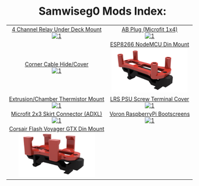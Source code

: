 <h1 align="center">Samwiseg0 Mods Index:</h1>
<table align="center">
  <tr>
    <td align="center"><a href="./4channel_relay_under_deck_mount">4 Channel Relay Under Deck Mount<br><img src="./4channel_relay_under_deck_mount/Images/4channel_relay_under_deck_mount.png" alt="1" width=200px></a></td>
    <td align="center"><a href="./ab_plug_microfit_1x4">AB Plug (Microfit 1x4)<br><img src="./ab_plug_microfit_1x4/Images/ab_microfit_1x4_pme.png" alt="1" width=200px></a></td>
   </tr>
   <tr>
    <td align="center"><a href="./corner_cable_hide">Corner Cable Hide/Cover<br><img src="./corner_cable_hide/Images/[a]_top_corner_cable_hide.png" alt="1" width=200px></a></td>
    <td align="center"><a href="./esp8266_nodemcu_din_mount">ESP8266 NodeMCU Din Mount<br><img src="./esp8266_nodemcu_din_mount/Images/esp8266_nodemcu_din_mount.png" alt="1" width=200px></a></td>
  </tr>
     <tr>
    <td align="center"><a href="./extrusion_thermistor_mount">Extrusion/Chamber Thermistor Mount<br><img src="./extrusion_thermistor_mount/Images/extrusion_thermistor_holder.png" alt="1" width=200px></a></td>
    <td align="center"><a href="./lrs_screw_terminal_cover">LRS PSU Screw Terminal Cover<br><img src="./lrs_screw_terminal_cover/Images/lrs_200_screw_terminal_cover.png" alt="1" width=200px></a></td>
  </tr>
     <tr>
    <td align="center"><a href="./microfit_2x3_skirt_connector_adxl">Microfit 2x3 Skirt Connector (ADXL)<br><img src="./microfit_2x3_skirt_connector_adxl/Images/[a]_microfit_2x3_skirt_connector_adxl.png" alt="1" width=200px></a></td>
    <td align="center"><a href="./voron_rpi_bootscreen">Voron RaspberryPi Bootscreens<br><img src="./voron_rpi_bootscreen/Images/boot_tile.png" alt="1" width=200px></a></td>
  </tr>
  <tr>
    <td align="center"><a href="./voyager_gtx_din_mount">Corsair Flash Voyager GTX Din Mount<br><img src="./voyager_gtx_din_mount/Images/voyager_gtx_din_mount.png" alt="1" width=200px></a></td>
  </tr>
  </table>
